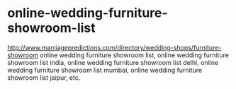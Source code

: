 # online-wedding-furniture-showroom-list
http://www.marriagepredictions.com/directory/wedding-shops/furniture-showroom online wedding furniture showroom list, online wedding furniture showroom list india, online wedding furniture showroom list delhi, online wedding furniture showroom list mumbai, online wedding furniture showroom list jaipur, etc.
